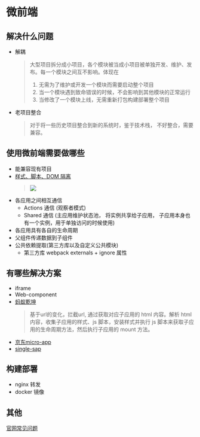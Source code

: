 # 微前端

## 解决什么问题
* 解耦  
  > 大型项目拆分成小项目，各个模块被当成小项目被单独开发、维护、发布。每一个模块之间互不影响。体现在
  > 1. 无需为了维护或开发一个模块而需要启动整个项目
  > 2. 当一个模块遇到致命错误的时候，不会影响到其他模块的正常运行
  > 3. 当修改了一个模块上线，无需重新打包构建部署整个项目
* 老项目整合
  > 对于将一些历史项目整合到新的系统时，鉴于技术栈， 不好整合，需要兼容。
## 使用微前端需要做哪些
* 能兼容现有项目
* [样式、脚本、DOM 隔离](https://juejin.cn/post/6955342295998660615)
  > ![](https://p1-juejin.byteimg.com/tos-cn-i-k3u1fbpfcp/392e99d9980e47f19f578b2a12dcca1c~tplv-k3u1fbpfcp-watermark.awebp)
* 各应用之间相互通信
  * Actions 通信 (观察者模式)
  * Shared 通信  (主应用维护状态池， 将实例共享给子应用， 子应用本身也有一个实例，用于单独访问的时候使用)
* 各应用具有各自的生命周期
* 父组件传递数据到子组件
* 公共依赖提取(第三方库以及自定义公共模块)
  * 第三方库 webpack externals + ignore 属性

## 有哪些解决方案

* iframe
* Web-component
* [蚂蚁乾坤](https://qiankun.umijs.org/) 
  > 基于url的变化，拦截url, 通过获取对应子应用的 html 内容。解析 html 内容，收集子应用的样式、js 脚本，安装样式并执行 js 脚本来获取子应用的生命周期方法，然后执行子应用的 mount 方法。
* [京东micro-app](https://github.com/micro-zoe/micro-app/blob/dev/README.zh-cn.md)
* [single-sap](https://single-spa.js.org/)

## 构建部署
* nginx 转发
* docker 镜像

## 其他
[官网常见问题](https://qiankun.umijs.org/zh/faq)


